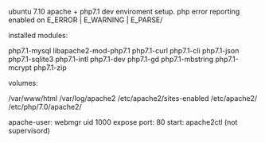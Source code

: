 ubuntu 7.10 apache + php7.1
dev enviroment setup.
php error reporting enabled on E_ERROR | E_WARNING | E_PARSE/

installed modules:

php7.1-mysql
libapache2-mod-php7.1
php7.1-curl
php7.1-cli
php7.1-json
php7.1-sqlite3
php7.1-intl
php7.1-dev
php7.1-gd
php7.1-mbstring
php7.1-mcrypt
php7.1-zip

volumes:

/var/www/html
/var/log/apache2
/etc/apache2/sites-enabled
/etc/apache2/
/etc/php/7.0/apache2/

apache-user: webmgr uid 1000
expose port: 80
start: apache2ctl (not supervisord)

